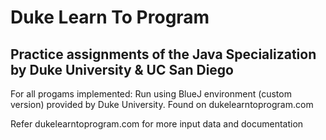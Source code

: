 # Duke Learn To Program

## Practice assignments of the Java Specialization by Duke University & UC San Diego

For all progams implemented: Run using BlueJ environment (custom version) provided by Duke University. Found on dukelearntoprogram.com

Refer dukelearntoprogram.com for more input data and documentation
